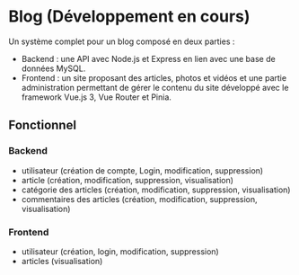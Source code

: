 # Blog (Développement en cours)

Un système complet pour un blog composé en deux parties :
- Backend : une API avec Node.js et Express en lien avec une base de données MySQL.
- Frontend : un site proposant des articles, photos et vidéos et une partie administration permettant de gérer le contenu du site développé avec le framework Vue.js 3, Vue Router et Pinia.

## Fonctionnel

### Backend
- utilisateur (création de compte, Login, modification, suppression)
- article (création, modification, suppression, visualisation)
- catégorie des articles (création, modification, suppression, visualisation)
- commentaires des articles (création, modification, suppression, visualisation)

### Frontend
- utilisateur (création, login, modification, suppression)
- articles (visualisation)